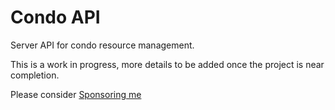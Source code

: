 # Condo API

Server API for condo resource management.

This is a work in progress, more details to be added once the project is near completion.

Please consider [Sponsoring me](https://github.com/sponsors/djensenius)
